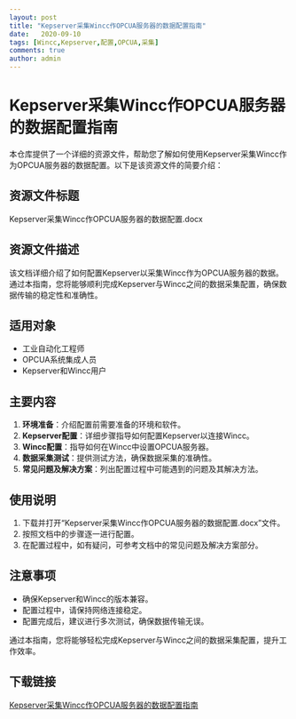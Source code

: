 ```yaml
---
layout: post
title: "Kepserver采集Wincc作OPCUA服务器的数据配置指南"
date:   2020-09-10
tags: [Wincc,Kepserver,配置,OPCUA,采集]
comments: true
author: admin
---
```

# Kepserver采集Wincc作OPCUA服务器的数据配置指南

本仓库提供了一个详细的资源文件，帮助您了解如何使用Kepserver采集Wincc作为OPCUA服务器的数据配置。以下是该资源文件的简要介绍：

## 资源文件标题
Kepserver采集Wincc作OPCUA服务器的数据配置.docx

## 资源文件描述
该文档详细介绍了如何配置Kepserver以采集Wincc作为OPCUA服务器的数据。通过本指南，您将能够顺利完成Kepserver与Wincc之间的数据采集配置，确保数据传输的稳定性和准确性。

## 适用对象
- 工业自动化工程师
- OPCUA系统集成人员
- Kepserver和Wincc用户

## 主要内容
1. **环境准备**：介绍配置前需要准备的环境和软件。
2. **Kepserver配置**：详细步骤指导如何配置Kepserver以连接Wincc。
3. **Wincc配置**：指导如何在Wincc中设置OPCUA服务器。
4. **数据采集测试**：提供测试方法，确保数据采集的准确性。
5. **常见问题及解决方案**：列出配置过程中可能遇到的问题及其解决方法。

## 使用说明
1. 下载并打开“Kepserver采集Wincc作OPCUA服务器的数据配置.docx”文件。
2. 按照文档中的步骤逐一进行配置。
3. 在配置过程中，如有疑问，可参考文档中的常见问题及解决方案部分。

## 注意事项
- 确保Kepserver和Wincc的版本兼容。
- 配置过程中，请保持网络连接稳定。
- 配置完成后，建议进行多次测试，确保数据传输无误。

通过本指南，您将能够轻松完成Kepserver与Wincc之间的数据采集配置，提升工作效率。

## 下载链接

[Kepserver采集Wincc作OPCUA服务器的数据配置指南](https://pan.quark.cn/s/f8a46b741e1e)